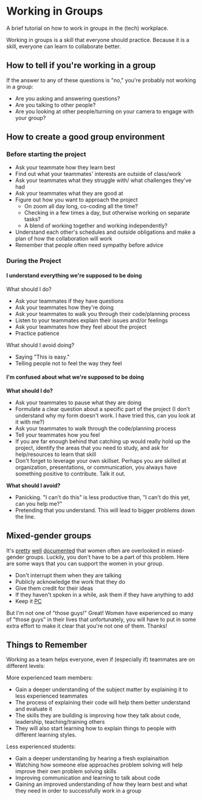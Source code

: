 # Working in Groups

A brief tutorial on how to work in groups in the (tech) workplace.

Working in groups is a skill that everyone should practice. Because it is a skill, everyone can learn to collaborate better.

## How to tell if you're working in a group

If the answer to any of these questions is "no," you're probably not working in a group:

- Are you asking and answering questions?
- Are you talking to other people?
- Are you looking at other people/turning on your camera to engage with your group?

## How to create a good group environment

### Before starting the project

- Ask your teammate how they learn best
- Find out what your teammates' interests are outside of class/work
- Ask your teammates what they struggle with/ what challenges they've had
- Ask your teammates what they are good at
- Figure out how you want to approach the project
  - On zoom all day long, co-coding all the time?
  - Checking in a few times a day, but otherwise working on separate tasks?
  - A blend of working together and working independently?
- Understand each other's schedules and outside obligations and make a plan of how the collaboration will work
- Remember that people often need sympathy before advice

### During the Project

#### I understand everything we're supposed to be doing

What should I do?

- Ask your teammates if they have questions
- Ask your teammates how they're doing
- Ask your teammates to walk you through their code/planning process
- Listen to your teammates explain their issues and/or feelings
- Ask your teammates how they feel about the project
- Practice patience

What should I avoid doing?

- Saying "This is easy."
- Telling people not to feel the way they feel

#### I'm confused about what we're supposed to be doing

**What should I do?**

- Ask your teammates to pause what they are doing
- Formulate a clear question about a specific part of the project (I don't understand why my form doesn't work. I have tried this, can you look at it with me?)
- Ask your teammates to walk through the code/planning process
- Tell your teammates how you feel
- If you are far enough behind that catching up would really hold up the project, identify the areas that you need to study, and ask for help/resources to learn that skill
- Don't forget to leverage your own skillset. Perhaps you are skilled at organization, presentations, or communication, you always have something positive to contribute. Talk it out.

**What should I avoid?**

- Panicking. "I can't do this" is less productive than, "I can't do this yet,
  can you help me?"
- Pretending that you understand. This will lead to bigger problems down the
  line.

## Mixed-gender groups

It's [pretty](http://www.jstor.org/stable/2779483?seq=1#page_scan_tab_contents)
[well](http://psycnet.apa.org/journals/apl/84/4/620/)
[documented](http://onlinelibrary.wiley.com/doi/10.1111/0022-4537.00233/abstract;jsessionid=DDF6B475A5ADE1E94547F07AD9943C5A.f02t02)
that women often are overlooked in mixed-gender groups. Luckily, you don't have
to be a part of this problem. Here are some ways that you can support the women
in your group.

- Don't interrupt them when they are talking
- Publicly acknowledge the work that they do
- Give them credit for their ideas
- If they haven't spoken in a while, ask them if they have anything to add
- Keep it [PC](http://www.npr.org/2014/12/18/371737257/when-working-in-mixed-groups-staying-p-c-boosts-productivity)

But I'm not one of "those guys!" Great! Women have experienced so many of "those guys" in their lives that unfortunately, you will have to put in some extra effort to make it clear that you're not one of them. Thanks!

## Things to Remember

Working as a team helps everyone, even if (especially if) teammates are on different levels:

More experienced team members:

- Gain a deeper understanding of the subject matter by explaining it to less experienced teammates
- The process of explaining their code will help them better understand and evaluate it
- The skills they are building is improving how they talk about code, leadership, teaching/training others
- They will also start learning how to explain things to people with different learning styles.

Less experienced students:

- Gain a deeper understanding by hearing a fresh explainaition
- Watching how someone else approaches problem solving will help improve their own problem solving skills
- Improving communication and learning to talk about code
- Gaining an improved understanding of how they learn best and what they need in order to successfully work in a group
